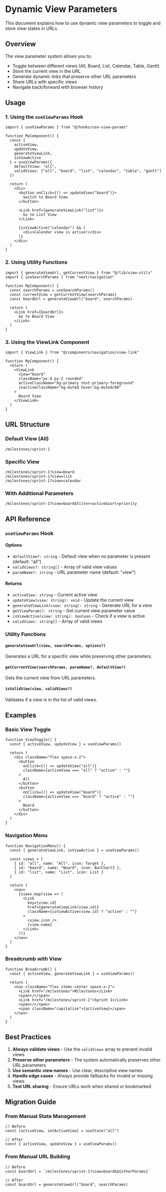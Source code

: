 # Dynamic View Parameters

This document explains how to use dynamic view parameters to toggle and store view states in URLs.

## Overview

The view parameter system allows you to:
- Toggle between different views (All, Board, List, Calendar, Table, Gantt)
- Store the current view in the URL
- Generate dynamic links that preserve other URL parameters
- Share URLs with specific views
- Navigate back/forward with browser history

## Usage

### 1. Using the `useViewParams` Hook

```tsx
import { useViewParams } from "@/hooks/use-view-params"

function MyComponent() {
  const { 
    activeView, 
    updateView, 
    generateViewLink, 
    isViewActive 
  } = useViewParams({
    defaultView: "all",
    validViews: ["all", "board", "list", "calendar", "table", "gantt"]
  })

  return (
    <div>
      <button onClick={() => updateView("board")}>
        Switch to Board View
      </button>
      
      <Link href={generateViewLink("list")}>
        Go to List View
      </Link>
      
      {isViewActive("calendar") && (
        <div>Calendar view is active!</div>
      )}
    </div>
  )
}
```

### 2. Using Utility Functions

```tsx
import { generateViewUrl, getCurrentView } from "@/lib/view-utils"
import { useSearchParams } from "next/navigation"

function MyComponent() {
  const searchParams = useSearchParams()
  const currentView = getCurrentView(searchParams)
  const boardUrl = generateViewUrl("board", searchParams)
  
  return (
    <Link href={boardUrl}>
      Go to Board View
    </Link>
  )
}
```

### 3. Using the ViewLink Component

```tsx
import { ViewLink } from "@/components/navigation/view-link"

function MyComponent() {
  return (
    <ViewLink 
      view="board"
      className="px-4 py-2 rounded"
      activeClassName="bg-primary text-primary-foreground"
      inactiveClassName="bg-muted hover:bg-muted/80"
    >
      Board View
    </ViewLink>
  )
}
```

## URL Structure

### Default View (All)
```
/milestones/sprint-1
```

### Specific View
```
/milestones/sprint-1?view=board
/milestones/sprint-1?view=list
/milestones/sprint-1?view=calendar
```

### With Additional Parameters
```
/milestones/sprint-1?view=board&filter=active&sort=priority
```

## API Reference

### `useViewParams` Hook

#### Options
- `defaultView?: string` - Default view when no parameter is present (default: "all")
- `validViews?: string[]` - Array of valid view values
- `paramName?: string` - URL parameter name (default: "view")

#### Returns
- `activeView: string` - Current active view
- `updateView(view: string): void` - Update the current view
- `generateViewLink(view: string): string` - Generate URL for a view
- `getViewParam(): string` - Get current view parameter value
- `isViewActive(view: string): boolean` - Check if a view is active
- `validViews: string[]` - Array of valid views

### Utility Functions

#### `generateViewUrl(view, searchParams, options?)`
Generates a URL for a specific view while preserving other parameters.

#### `getCurrentView(searchParams, paramName?, defaultView?)`
Gets the current view from URL parameters.

#### `isValidView(view, validViews?)`
Validates if a view is in the list of valid views.

## Examples

### Basic View Toggle
```tsx
function ViewToggle() {
  const { activeView, updateView } = useViewParams()
  
  return (
    <div className="flex space-x-2">
      <button 
        onClick={() => updateView("all")}
        className={activeView === "all" ? "active" : ""}
      >
        All
      </button>
      <button 
        onClick={() => updateView("board")}
        className={activeView === "board" ? "active" : ""}
      >
        Board
      </button>
    </div>
  )
}
```

### Navigation Menu
```tsx
function NavigationMenu() {
  const { generateViewLink, isViewActive } = useViewParams()
  
  const views = [
    { id: "all", name: "All", icon: Target },
    { id: "board", name: "Board", icon: BarChart3 },
    { id: "list", name: "List", icon: List }
  ]
  
  return (
    <nav>
      {views.map(view => (
        <Link 
          key={view.id}
          href={generateViewLink(view.id)}
          className={isViewActive(view.id) ? "active" : ""}
        >
          <view.icon />
          {view.name}
        </Link>
      ))}
    </nav>
  )
}
```

### Breadcrumb with View
```tsx
function Breadcrumb() {
  const { activeView, generateViewLink } = useViewParams()
  
  return (
    <nav className="flex items-center space-x-2">
      <Link href="/milestones">Milestones</Link>
      <span>/</span>
      <Link href="/milestones/sprint-1">Sprint 1</Link>
      <span>/</span>
      <span className="capitalize">{activeView}</span>
    </nav>
  )
}
```

## Best Practices

1. **Always validate views** - Use the `validViews` array to prevent invalid views
2. **Preserve other parameters** - The system automatically preserves other URL parameters
3. **Use semantic view names** - Use clear, descriptive view names
4. **Handle edge cases** - Always provide fallbacks for invalid or missing views
5. **Test URL sharing** - Ensure URLs work when shared or bookmarked

## Migration Guide

### From Manual State Management
```tsx
// Before
const [activeView, setActiveView] = useState("all")

// After
const { activeView, updateView } = useViewParams()
```

### From Manual URL Building
```tsx
// Before
const boardUrl = `/milestones/sprint-1?view=board&${otherParams}`

// After
const boardUrl = generateViewUrl("board", searchParams)
```
